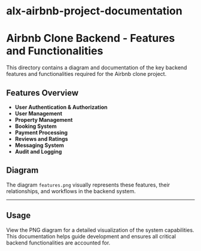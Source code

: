 # alx-airbnb-project-documentation
# Airbnb Clone Backend - Features and Functionalities

This directory contains a diagram and documentation of the key backend features and functionalities required for the Airbnb clone project.

## Features Overview

- **User Authentication & Authorization**
- **User Management**
- **Property Management**
- **Booking System**
- **Payment Processing**
- **Reviews and Ratings**
- **Messaging System**
- **Audit and Logging**

## Diagram

The diagram `features.png` visually represents these features, their relationships, and workflows in the backend system.

---

## Usage

View the PNG diagram for a detailed visualization of the system capabilities. This documentation helps guide development and ensures all critical backend functionalities are accounted for.
